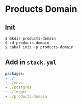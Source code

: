 # Products Domain

## Init
```shell
$ mkdir products-domain
$ cd products-domain
$ cabal init -p products-domain
```

## Add in `stack.yml`
```yaml
packages:
- ./
- ./envs
- ./postgres
- ./logger
- ./products-domain
```